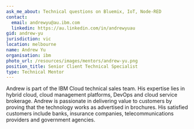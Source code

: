 ```yaml
---
ask_me_about: Technical questions on Bluemix, IoT, Node-RED
contact:
  email: andrewyu@au.ibm.com
  linkedin: https://au.linkedin.com/in/andrewyuau
gid: andrew-yu
jurisdiction: vic
location: melbourne
name: Andrew Yu
organisation: ibm
photo_url: /resources/images/mentors/andrew-yu.png
position_title: Senior Client Technical Specialist
type: Technical Mentor
---
```


Andrew is part of the IBM Cloud technical sales team. His expertise lies in hybrid cloud, cloud management platforms, DevOps and cloud service brokerage. Andrew is passionate in delivering value to customers by proving that the technology works as advertised in brochures. His satisfied customers include banks, insurance companies, telecommunications providers and government agencies.
